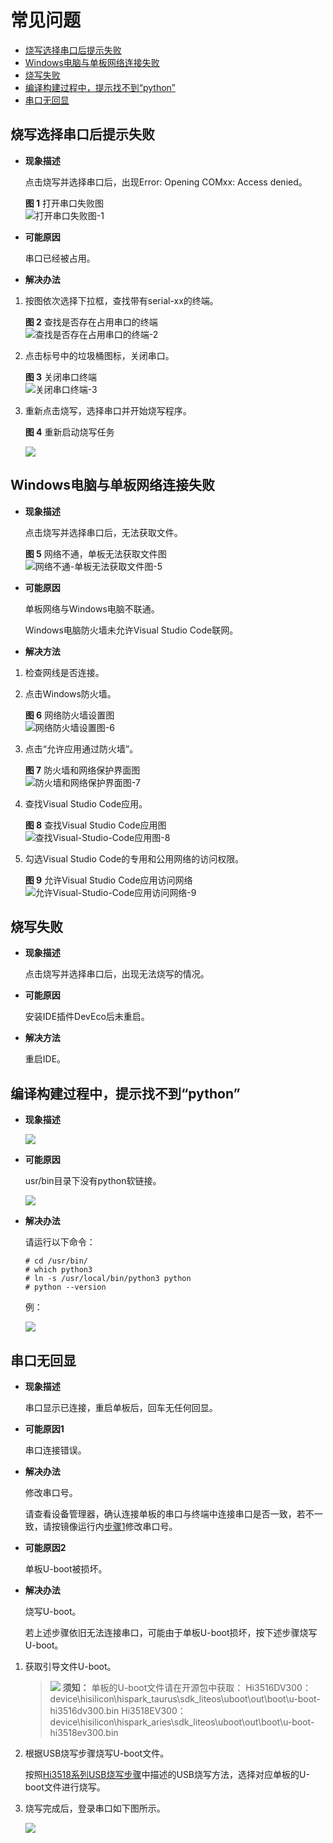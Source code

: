 # 常见问题<a name="ZH-CN_TOPIC_0000001216935339"></a>

-   [烧写选择串口后提示失败](#section1498892119619)
-   [Windows电脑与单板网络连接失败](#section8512971816)
-   [烧写失败](#section1767804111198)
-   [编译构建过程中，提示找不到“python”](#zh-cn_topic_0000001053466255_section1039835245619)
-   [串口无回显](#zh-cn_topic_0000001053466255_section14871149155911)

## 烧写选择串口后提示失败<a name="section1498892119619"></a>

-   **现象描述**

    点击烧写并选择串口后，出现Error: Opening COMxx: Access denied。

    **图 1**  打开串口失败图<a name="zh-cn_topic_0000001053466255_fig066333283916"></a>  
    ![](figures/打开串口失败图-1.png "打开串口失败图-1")

-   **可能原因**

    串口已经被占用。

-   **解决办法**

1.  按图依次选择下拉框，查找带有serial-xx的终端。

    **图 2**  查找是否存在占用串口的终端<a name="zh-cn_topic_0000001053466255_fig165994164420"></a>  
    ![](figures/查找是否存在占用串口的终端-2.png "查找是否存在占用串口的终端-2")

2.  点击标号中的垃圾桶图标，关闭串口。

    **图 3**  关闭串口终端<a name="zh-cn_topic_0000001053466255_fig7911282453"></a>  
    ![](figures/关闭串口终端-3.png "关闭串口终端-3")

3.  重新点击烧写，选择串口并开始烧写程序。

    **图 4**  重新启动烧写任务<a name="zh-cn_topic_0000001053466255_fig1138624316485"></a>  
    

    ![](figures/changjian1-4.png)


## Windows电脑与单板网络连接失败<a name="section8512971816"></a>

-   **现象描述**

    点击烧写并选择串口后，无法获取文件。

    **图 5**  网络不通，单板无法获取文件图<a name="zh-cn_topic_0000001053466255_fig5218920223"></a>  
    ![](figures/网络不通-单板无法获取文件图-5.png "网络不通-单板无法获取文件图-5")

-   **可能原因**

    单板网络与Windows电脑不联通。

    Windows电脑防火墙未允许Visual Studio Code联网。

-   **解决方法**

1.  检查网线是否连接。
2.  点击Windows防火墙。

    **图 6**  网络防火墙设置图<a name="zh-cn_topic_0000001053466255_fig62141417794"></a>  
    ![](figures/网络防火墙设置图-6.png "网络防火墙设置图-6")

3.  点击“允许应用通过防火墙”。

    **图 7**  防火墙和网络保护界面图<a name="zh-cn_topic_0000001053466255_fig20703151111116"></a>  
    ![](figures/防火墙和网络保护界面图-7.png "防火墙和网络保护界面图-7")

4.  查找Visual Studio Code应用。

    **图 8**  查找Visual Studio Code应用图<a name="zh-cn_topic_0000001053466255_fig462316612165"></a>  
    ![](figures/查找Visual-Studio-Code应用图-8.png "查找Visual-Studio-Code应用图-8")

5.  勾选Visual Studio Code的专用和公用网络的访问权限。

    **图 9**  允许Visual Studio Code应用访问网络<a name="zh-cn_topic_0000001053466255_fig132725269184"></a>  
    ![](figures/允许Visual-Studio-Code应用访问网络-9.png "允许Visual-Studio-Code应用访问网络-9")


## 烧写失败<a name="section1767804111198"></a>

-   **现象描述**

    点击烧写并选择串口后，出现无法烧写的情况。

-   **可能原因**

    安装IDE插件DevEco后未重启。

-   **解决方法**

    重启IDE。


## 编译构建过程中，提示找不到“python”<a name="zh-cn_topic_0000001053466255_section1039835245619"></a>

-   **现象描述**

    ![](figures/zh-cn_image_0000001171774086.png)


-   **可能原因**

    usr/bin目录下没有python软链接。

    ![](figures/zh-cn_image_0000001171615534.png)

-   **解决办法**

    请运行以下命令：

    ```
    # cd /usr/bin/
    # which python3
    # ln -s /usr/local/bin/python3 python
    # python --version
    ```

    例：

    ![](figures/zh-cn_image_0000001216535401.png)


## 串口无回显<a name="zh-cn_topic_0000001053466255_section14871149155911"></a>

-   **现象描述**

    串口显示已连接，重启单板后，回车无任何回显。

-   **可能原因1**

    串口连接错误。

-   **解决办法**

    修改串口号。

    请查看设备管理器，确认连接单板的串口与终端中连接串口是否一致，若不一致，请按镜像运行内[步骤1](#section1498892119619)修改串口号。


-   **可能原因2**

    单板U-boot被损坏。

-   **解决办法**

    烧写U-boot。

    若上述步骤依旧无法连接串口，可能由于单板U-boot损坏，按下述步骤烧写U-boot。


1.  获取引导文件U-boot。

    >![](../public_sys-resources/icon-notice.gif) **须知：** 
    >单板的U-boot文件请在开源包中获取：
    >Hi3516DV300：device\\hisilicon\\hispark\_taurus\\sdk\_liteos\\uboot\\out\\boot\\u-boot-hi3516dv300.bin
    >Hi3518EV300：device\\hisilicon\\hispark\_aries\\sdk\_liteos\\uboot\\out\\boot\\u-boot-hi3518ev300.bin

2.  根据USB烧写步骤烧写U-boot文件。

    按照[Hi3518系列USB烧写步骤](https://device.harmonyos.com/cn/docs/documentation/guide/hi3518_upload-0000001057313128)中描述的USB烧写方法，选择对应单板的U-boot文件进行烧写。

3.  烧写完成后，登录串口如下图所示。

    ![](figures/zh-cn_image_0000001216535397.png)


